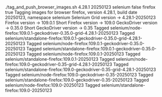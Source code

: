 ./tag_and_push_browser_images.sh 4.28.1 20250123 selenium false firefox true
Tagging images for browser firefox, version 4.28.1, build date 20250123, namespace selenium
Selenium Grid version -> 4.28.1-20250123
Firefox version -> 109.0.1
Short Firefox version -> 109.0
GeckoDriver version -> 0.35.0
Short GeckoDriver version -> 0.35
Tagged selenium/node-firefox:109.0.1-geckodriver-0.35.0-grid-4.28.1-20250123
Tagged selenium/standalone-firefox:109.0.1-geckodriver-0.35.0-grid-4.28.1-20250123
Tagged selenium/node-firefox:109.0.1-geckodriver-0.35.0-20250123
Tagged selenium/standalone-firefox:109.0.1-geckodriver-0.35.0-20250123
Tagged selenium/node-firefox:109.0.1-20250123
Tagged selenium/standalone-firefox:109.0.1-20250123
Tagged selenium/node-firefox:109.0-geckodriver-0.35-grid-4.28.1-20250123
Tagged selenium/standalone-firefox:109.0-geckodriver-0.35-grid-4.28.1-20250123
Tagged selenium/node-firefox:109.0-geckodriver-0.35-20250123
Tagged selenium/standalone-firefox:109.0-geckodriver-0.35-20250123
Tagged selenium/node-firefox:109.0-20250123
Tagged selenium/standalone-firefox:109.0-20250123
